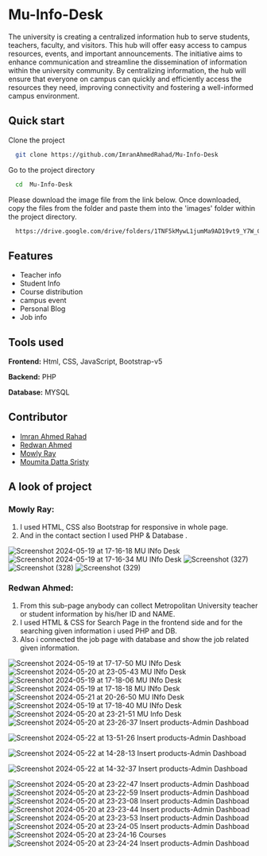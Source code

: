 # Mu-Info-Desk

The university is creating a centralized information hub to serve students, teachers, faculty, and visitors. This hub will offer easy access to campus resources, events, and important announcements. The initiative aims to enhance communication and streamline the dissemination of information within the university community. By centralizing information, the hub will ensure that everyone on campus can quickly and efficiently access the resources they need, improving connectivity and fostering a well-informed campus environment.

## Quick start

Clone the project

```bash
  git clone https://github.com/ImranAhmedRahad/Mu-Info-Desk
```

Go to the project directory

```bash
  cd  Mu-Info-Desk
```

Please download the image file from the link below. Once downloaded, copy the files from the folder and paste them into the 'images' folder within the project directory.

```bash
  https://drive.google.com/drive/folders/1TNF5kMywL1jumMa9AD19vt9_Y7W_C89g

```

## Features

- Teacher info
- Student Info
- Course distribution
- campus event
- Personal Blog
- Job info



## Tools used 

**Frontend:** Html, CSS, JavaScript, Bootstrap-v5

**Backend:** PHP

**Database:** MYSQL

## Contributor

- [Imran Ahmed Rahad ](https://github.com/ImranAhmedRahad)
- [Redwan Ahmed ](https://github.com/redwan-ahmed-n)
- [Mowly Ray ](https://github.com/mowly421)
- [Moumita Datta Sristy ](https://github.com/moumita6256)


## A look of project

### Mowly Ray:
1. I used HTML, CSS also Bootstrap for responsive in whole page. 
2. And in the contact section I used PHP & Database .

![Screenshot 2024-05-19 at 17-16-18 MU INfo Desk](https://github.com/ImranAhmedRahad/Mu-Info-Desk/assets/129501996/4411610b-000a-44d1-8189-f902792311ff)
![Screenshot 2024-05-19 at 17-16-34 MU INfo Desk](https://github.com/ImranAhmedRahad/Mu-Info-Desk/assets/129501996/f05fd66a-4ec3-4b5a-a15c-bd43d5dca21e)
![Screenshot (327)](https://github.com/ImranAhmedRahad/Mu-Info-Desk/assets/129501996/75daba32-73ae-4f7e-ac6d-1146af0bc391)
![Screenshot (328)](https://github.com/ImranAhmedRahad/Mu-Info-Desk/assets/129501996/125190e3-d78d-4c0c-ac91-331e3df50004)
![Screenshot (329)](https://github.com/ImranAhmedRahad/Mu-Info-Desk/assets/129501996/d5c9c37f-92eb-4db5-9385-3c08ce666ba6)




### Redwan Ahmed:

1. From this sub-page anybody can collect Metropolitan University teacher or student information by his/her ID and NAME. 
2. I used HTML & CSS for Search Page in the frontend side and for the searching given information i used PHP and DB.
3. Also  i connected the job page with database and show the job related given information.


![Screenshot 2024-05-19 at 17-17-50 MU INfo Desk](https://github.com/ImranAhmedRahad/Mu-Info-Desk/assets/129501996/cdf2a84f-de55-4e1e-89aa-12e09c5aba4e)
![Screenshot 2024-05-20 at 23-05-43 MU INfo Desk](https://github.com/ImranAhmedRahad/Mu-Info-Desk/assets/129501996/873ba8d5-cf7d-4439-ba9c-94e719fa770e)
![Screenshot 2024-05-19 at 17-18-06 MU INfo Desk](https://github.com/ImranAhmedRahad/Mu-Info-Desk/assets/129501996/5b7d0156-e9ac-4dd3-87a0-d4b0fe3b6572)
![Screenshot 2024-05-19 at 17-18-18 MU INfo Desk](https://github.com/ImranAhmedRahad/Mu-Info-Desk/assets/129501996/1a3f2747-6101-4748-8202-1d69a45b406b)
![Screenshot 2024-05-21 at 20-26-50 MU INfo Desk](https://github.com/ImranAhmedRahad/Mu-Info-Desk/assets/129501996/07de44ad-afa6-4f53-beb0-170fc083db0e)
![Screenshot 2024-05-19 at 17-18-40 MU INfo Desk](https://github.com/ImranAhmedRahad/Mu-Info-Desk/assets/129501996/822e4cc4-0af7-49cb-a958-116abcb30300)
![Screenshot 2024-05-20 at 23-21-51 MU Info Desk](https://github.com/ImranAhmedRahad/Mu-Info-Desk/assets/129501996/2ddfde0f-b27f-42a2-afa9-a53cb901762e)
![Screenshot 2024-05-20 at 23-26-37 Insert products-Admin Dashboad](https://github.com/ImranAhmedRahad/Mu-Info-Desk/assets/129501996/d0eb3898-75cd-4898-9088-fdf297acbc8a)

![Screenshot 2024-05-22 at 13-51-26 Insert products-Admin Dashboad](https://github.com/ImranAhmedRahad/Mu-Info-Desk/assets/129501996/2b558cf6-0cb6-4989-9e68-2866c9a02742)

![Screenshot 2024-05-22 at 14-28-13 Insert products-Admin Dashboad](https://github.com/ImranAhmedRahad/Mu-Info-Desk/assets/129501996/7ca67d32-8ef1-4dbb-a74b-7293639bc8a7)

![Screenshot 2024-05-22 at 14-32-37 Insert products-Admin Dashboad](https://github.com/ImranAhmedRahad/Mu-Info-Desk/assets/129501996/36ebad01-f736-4f2d-9ee2-b1e0427c38d2)


![Screenshot 2024-05-20 at 23-22-47 Insert products-Admin Dashboad](https://github.com/ImranAhmedRahad/Mu-Info-Desk/assets/129501996/1dc9a2b3-a17e-4ea7-b8ae-70ef884663d7)
![Screenshot 2024-05-20 at 23-22-59 Insert products-Admin Dashboad](https://github.com/ImranAhmedRahad/Mu-Info-Desk/assets/129501996/a28b62d0-bcca-4868-a454-616fe6683601)
![Screenshot 2024-05-20 at 23-23-08 Insert products-Admin Dashboad](https://github.com/ImranAhmedRahad/Mu-Info-Desk/assets/129501996/46b7c3a9-adea-43d7-9d83-4a2ff287f784)
![Screenshot 2024-05-20 at 23-23-44 Insert products-Admin Dashboad](https://github.com/ImranAhmedRahad/Mu-Info-Desk/assets/129501996/77f9904f-a6c2-4516-818c-1969e380db60)
![Screenshot 2024-05-20 at 23-23-53 Insert products-Admin Dashboad](https://github.com/ImranAhmedRahad/Mu-Info-Desk/assets/129501996/3ce15213-1844-4c6e-95a6-f12bfab3e11e)
![Screenshot 2024-05-20 at 23-24-05 Insert products-Admin Dashboad](https://github.com/ImranAhmedRahad/Mu-Info-Desk/assets/129501996/c9339e4d-949d-4cda-8b14-59987f68f15e)
![Screenshot 2024-05-20 at 23-24-16 Courses](https://github.com/ImranAhmedRahad/Mu-Info-Desk/assets/129501996/81f8b5a0-eb12-4cb1-a7fb-e3a579d5c01a)
![Screenshot 2024-05-20 at 23-24-24 Insert products-Admin Dashboad](https://github.com/ImranAhmedRahad/Mu-Info-Desk/assets/129501996/643d7bd1-613e-44e8-9c3f-caae3e7201da)




